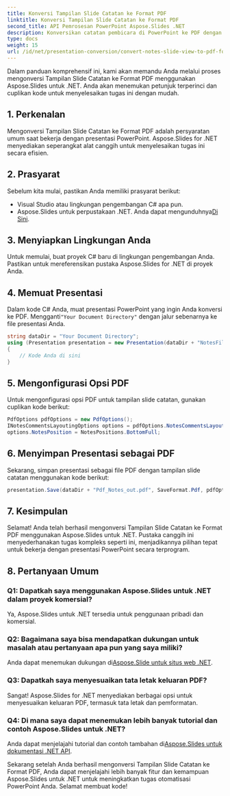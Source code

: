 ```yaml
---
title: Konversi Tampilan Slide Catatan ke Format PDF
linktitle: Konversi Tampilan Slide Catatan ke Format PDF
second_title: API Pemrosesan PowerPoint Aspose.Slides .NET
description: Konversikan catatan pembicara di PowerPoint ke PDF dengan Aspose.Slides untuk .NET. Pertahankan konteks dan sesuaikan tata letak dengan mudah.
type: docs
weight: 15
url: /id/net/presentation-conversion/convert-notes-slide-view-to-pdf-format/
---
```


Dalam panduan komprehensif ini, kami akan memandu Anda melalui proses mengonversi Tampilan Slide Catatan ke Format PDF menggunakan Aspose.Slides untuk .NET. Anda akan menemukan petunjuk terperinci dan cuplikan kode untuk menyelesaikan tugas ini dengan mudah.

## 1. Perkenalan

Mengonversi Tampilan Slide Catatan ke Format PDF adalah persyaratan umum saat bekerja dengan presentasi PowerPoint. Aspose.Slides for .NET menyediakan seperangkat alat canggih untuk menyelesaikan tugas ini secara efisien.

## 2. Prasyarat

Sebelum kita mulai, pastikan Anda memiliki prasyarat berikut:

- Visual Studio atau lingkungan pengembangan C# apa pun.
-  Aspose.Slides untuk perpustakaan .NET. Anda dapat mengunduhnya[Di Sini](https://releases.aspose.com/slides/net/).

## 3. Menyiapkan Lingkungan Anda

Untuk memulai, buat proyek C# baru di lingkungan pengembangan Anda. Pastikan untuk mereferensikan pustaka Aspose.Slides for .NET di proyek Anda.

## 4. Memuat Presentasi

 Dalam kode C# Anda, muat presentasi PowerPoint yang ingin Anda konversi ke PDF. Mengganti`"Your Document Directory"` dengan jalur sebenarnya ke file presentasi Anda.

```csharp
string dataDir = "Your Document Directory";
using (Presentation presentation = new Presentation(dataDir + "NotesFile.pptx"))
{
    // Kode Anda di sini
}
```

## 5. Mengonfigurasi Opsi PDF

Untuk mengonfigurasi opsi PDF untuk tampilan slide catatan, gunakan cuplikan kode berikut:

```csharp
PdfOptions pdfOptions = new PdfOptions();
INotesCommentsLayoutingOptions options = pdfOptions.NotesCommentsLayouting;
options.NotesPosition = NotesPositions.BottomFull;
```

## 6. Menyimpan Presentasi sebagai PDF

Sekarang, simpan presentasi sebagai file PDF dengan tampilan slide catatan menggunakan kode berikut:

```csharp
presentation.Save(dataDir + "Pdf_Notes_out.pdf", SaveFormat.Pdf, pdfOptions);
```

## 7. Kesimpulan

Selamat! Anda telah berhasil mengonversi Tampilan Slide Catatan ke Format PDF menggunakan Aspose.Slides untuk .NET. Pustaka canggih ini menyederhanakan tugas kompleks seperti ini, menjadikannya pilihan tepat untuk bekerja dengan presentasi PowerPoint secara terprogram.

## 8. Pertanyaan Umum

### Q1: Dapatkah saya menggunakan Aspose.Slides untuk .NET dalam proyek komersial?

Ya, Aspose.Slides untuk .NET tersedia untuk penggunaan pribadi dan komersial.

### Q2: Bagaimana saya bisa mendapatkan dukungan untuk masalah atau pertanyaan apa pun yang saya miliki?

 Anda dapat menemukan dukungan di[Aspose.Slide untuk situs web .NET](https://forum.aspose.com/slides/net/).

### Q3: Dapatkah saya menyesuaikan tata letak keluaran PDF?

Sangat! Aspose.Slides for .NET menyediakan berbagai opsi untuk menyesuaikan keluaran PDF, termasuk tata letak dan pemformatan.

### Q4: Di mana saya dapat menemukan lebih banyak tutorial dan contoh Aspose.Slides untuk .NET?

Anda dapat menjelajahi tutorial dan contoh tambahan di[Aspose.Slides untuk dokumentasi .NET API](https://reference.aspose.com/slides/net/).

Sekarang setelah Anda berhasil mengonversi Tampilan Slide Catatan ke Format PDF, Anda dapat menjelajahi lebih banyak fitur dan kemampuan Aspose.Slides untuk .NET untuk meningkatkan tugas otomatisasi PowerPoint Anda. Selamat membuat kode!